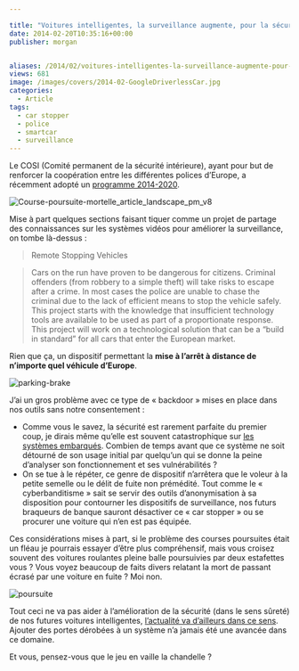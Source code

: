 ```yaml
---

title: "Voitures intelligentes, la surveillance augmente, pour la sécurité on repassera"
date: 2014-02-20T10:35:16+00:00
publisher: morgan


aliases: /2014/02/voitures-intelligentes-la-surveillance-augmente-pour-la-securite-on-repassera/
views: 681
image: /images/covers/2014-02-GoogleDriverlessCar.jpg
categories:
  - Article
tags:
  - car stopper
  - police
  - smartcar
  - surveillance
---
```

Le COSI (Comité permanent de la sécurité intérieure), ayant pour but de renforcer la coopération entre les différentes polices d’Europe, a récemment adopté un [programme 2014-2020](http://www.statewatch.org/news/2014/jan/eu-enlets-wp-2014-2020.pdf).

![Course-poursuite-mortelle_article_landscape_pm_v8](/images/2014/02/Course-poursuite-mortelle_article_landscape_pm_v8.jpg)

Mise à part quelques sections faisant tiquer comme un projet de partage des connaissances sur les systèmes vidéos pour améliorer la surveillance, on tombe là-dessus :

> Remote Stopping Vehicles

> Cars on the run have proven to be dangerous for citizens. Criminal offenders (from robbery to a simple theft) will take risks to escape after a crime. In most cases the police are unable to chase the criminal due to the lack of efficient means to stop the vehicle safely. This project starts with the knowledge that insufficient technology tools are available to be used as part of a proportionate response. This project will work on a technological solution that can be a “build in standard” for all cars that enter the European market.

Rien que ça, un dispositif permettant la **mise à l’arrêt à distance de n’importe quel véhicule d’Europe**.

![parking-brake](/images/2014/02/parking-brake.jpg)

J’ai un gros problème avec ce type de « backdoor » mises en place dans nos outils sans notre consentement :

  * Comme vous le savez, la sécurité est rarement parfaite du premier coup, je dirais même qu’elle est souvent catastrophique sur [les systèmes embarqués](https://www.schneier.com/blog/archives/2014/01/security_risks_9.html). Combien de temps avant que ce système ne soit détourné de son usage initial par quelqu’un qui se donne la peine d’analyser son fonctionnement et ses vulnérabilités ?
  * On se tue à le répéter, ce genre de dispositif n’arrêtera que le voleur à la petite semelle ou le délit de fuite non prémédité. Tout comme le « cyberbanditisme » sait se servir des outils d’anonymisation à sa disposition pour contourner les dispositifs de surveillance, nos futurs braqueurs de banque sauront désactiver ce « car stopper » ou se procurer une voiture qui n’en est pas équipée.

Ces considérations mises à part, si le problème des courses poursuites était un fléau je pourrais essayer d’être plus compréhensif, mais vous croisez souvent des voitures roulantes pleine balle poursuivies par deux estafettes vous ? Vous voyez beaucoup de faits divers relatant la mort de passant écrasé par une voiture en fuite ? Moi non.

![poursuite](/images/2014/02/poursuite.jpg)

Tout ceci ne va pas aider à l’amélioration de la sécurité (dans le sens sûreté) de nos futures voitures intelligentes, [l’actualité va d’ailleurs dans ce sens](http://jalopnik.com/hackers-can-take-over-your-car-with-this-simple-26-dev-1519896807/@barrett). Ajouter des portes dérobées à un système n’a jamais été une avancée dans ce domaine.

Et vous, pensez-vous que le jeu en vaille la chandelle ?

